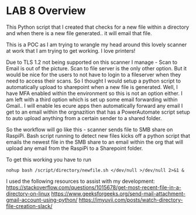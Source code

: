 # LAB 8 Overview
This Python script that I created that checks for a new file within a directory and when there is a new file generated.. it will email that file.

This is a POC as I am trying to wrangle my head around this lovely scanner at work that I am trying to get working. I love printers!

 
Due to TLS 1.2 not being supported on this scanner I manage - Scan to Email is out of the picture. Scan to file server is the only other option. But it would be nice for the users to not have to login to a fileserver when they need to access their scans. So I thought I would setup a python script to automatically upload to sharepoint when a new file is generated. Well, I have MFA enabled within the environment so this is not an option either. I am left with a third option which is set up some email forwarding within Gmail.. I will enable les ecure apps then automatically forward any email I get to an email within the orgnazition that has a PowerAutomate script setup to auto upload anything from a certain sender to a shared folder.

So the workflow will go like this - scanner sends file to SMB share on RaspiPi. Bash script running to detect new files kicks off a python script that emails the newest file in the SMB share to an email within the org that will upload any email from the RaspiPi to a Sharepoint folder. 

To get this working you have to run 

```
nohup bash /script/directory/newfile.sh </dev/null >/dev/null 2>&1 &
```

I used the following resources to assist with my development: 
https://stackoverflow.com/questions/1015678/get-most-recent-file-in-a-directory-on-linux
https://www.geeksforgeeks.org/send-mail-attachment-gmail-account-using-python/
https://imyuvii.com/posts/watch-directory-file-creation-slack/
